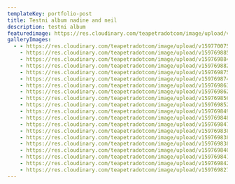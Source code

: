 ```yaml
---
templateKey: portfolio-post
title: Testni album nadine and neil
description: testni album
featuredimage: https://res.cloudinary.com/teapetradotcom/image/upload/v1597701098/Portfolio/Elopement%20-%20Nadine%20Neil/_MG_2003-min_ykr4is.jpg
galleryImages:
  - - https://res.cloudinary.com/teapetradotcom/image/upload/v1597700752/Portfolio/Elopement%20-%20Nadine%20Neil/_MG_1850-min_q4u5wn.jpg
    - https://res.cloudinary.com/teapetradotcom/image/upload/v1597698851/Portfolio/Elopement%20-%20Nadine%20Neil/_MG_1962-min_maki1y.jpg
    - https://res.cloudinary.com/teapetradotcom/image/upload/v1597698840/Portfolio/Elopement%20-%20Nadine%20Neil/_MG_1957-min_xau08r.jpg
    - https://res.cloudinary.com/teapetradotcom/image/upload/v1597698820/Portfolio/Elopement%20-%20Nadine%20Neil/_MG_1959-min_tpguvy.jpg
    - https://res.cloudinary.com/teapetradotcom/image/upload/v1597698758/Portfolio/Elopement%20-%20Nadine%20Neil/_MG_1949-min_d3h5lx.jpg
    - https://res.cloudinary.com/teapetradotcom/image/upload/v1597698745/Portfolio/Elopement%20-%20Nadine%20Neil/_MG_1944-min_vnl95t.jpg
    - https://res.cloudinary.com/teapetradotcom/image/upload/v1597698637/Portfolio/Elopement%20-%20Nadine%20Neil/_MG_1913-min_qaqpc3.jpg
    - https://res.cloudinary.com/teapetradotcom/image/upload/v1597698626/Portfolio/Elopement%20-%20Nadine%20Neil/_MG_1941-min_nfpvd0.jpg
    - https://res.cloudinary.com/teapetradotcom/image/upload/v1597698560/Portfolio/Elopement%20-%20Nadine%20Neil/_MG_1906-min_dlhxpe.jpg
    - https://res.cloudinary.com/teapetradotcom/image/upload/v1597698527/Portfolio/Elopement%20-%20Nadine%20Neil/_MG_1892-min_sw2abt.jpg
    - https://res.cloudinary.com/teapetradotcom/image/upload/v1597698490/Portfolio/Elopement%20-%20Nadine%20Neil/_MG_1874-min_b8xdw8.jpg
    - https://res.cloudinary.com/teapetradotcom/image/upload/v1597698488/Portfolio/Elopement%20-%20Nadine%20Neil/_MG_1884-min_obcus2.jpg
    - https://res.cloudinary.com/teapetradotcom/image/upload/v1597698479/Portfolio/Elopement%20-%20Nadine%20Neil/_MG_1840-min_exj9ve.jpg
    - https://res.cloudinary.com/teapetradotcom/image/upload/v1597698382/Portfolio/Elopement%20-%20Nadine%20Neil/_MG_1826-min_glescd.jpg
    - https://res.cloudinary.com/teapetradotcom/image/upload/v1597698384/Portfolio/Elopement%20-%20Nadine%20Neil/_MG_1834-min_xjdxhn.jpg
    - https://res.cloudinary.com/teapetradotcom/image/upload/v1597698386/Portfolio/Elopement%20-%20Nadine%20Neil/_MG_1827-min_bjszbg.jpg
    - https://res.cloudinary.com/teapetradotcom/image/upload/v1597698403/Portfolio/Elopement%20-%20Nadine%20Neil/_MG_1838-min_xhzhl0.jpg
    - https://res.cloudinary.com/teapetradotcom/image/upload/v1597698418/Portfolio/Elopement%20-%20Nadine%20Neil/_MG_1839-min_rsl0me.jpg
    - https://res.cloudinary.com/teapetradotcom/image/upload/v1597698426/Portfolio/Elopement%20-%20Nadine%20Neil/_MG_1881-min_r5jt5s.jpg
    - https://res.cloudinary.com/teapetradotcom/image/upload/v1597698273/Portfolio/Elopement%20-%20Nadine%20Neil/_MG_1781-min_had7zb.jpg
---
```

